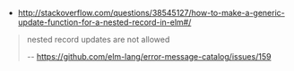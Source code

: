- http://stackoverflow.com/questions/38545127/how-to-make-a-generic-update-function-for-a-nested-record-in-elm#/

>nested record updates are not allowed
>
>-- https://github.com/elm-lang/error-message-catalog/issues/159
